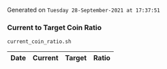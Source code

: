 Generated on `Tuesday 28-September-2021 at 17:37:51`

### Current to Target Coin Ratio
`current_coin_ratio.sh`

Date|Current|Target|Ratio
---|---|---|---
